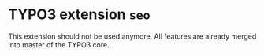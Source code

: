# TYPO3 extension `seo`

This extension should not be used anymore. All features are already merged into master of the TYPO3 core.
